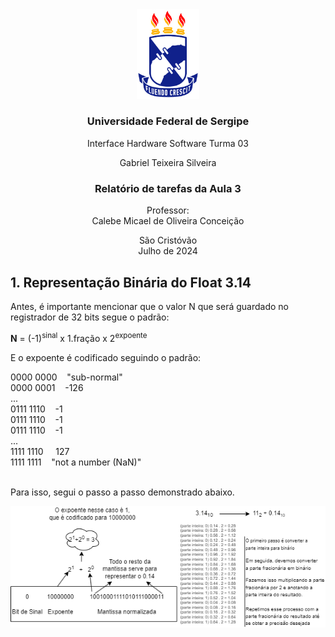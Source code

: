 <div align="center">
<img src="logo ufs.png" alt="logo ufs" width="100"/>

### Universidade Federal de Sergipe<br>
Interface Hardware Software
Turma 03


Gabriel Teixeira Silveira





### Relatório de tarefas da Aula 3



Professor: <br>
Calebe Micael de Oliveira Conceição




São Cristóvão<br>
Julho de 2024

</div>



## 1. Representação Binária do Float 3.14

Antes, é importante mencionar que o valor N que será guardado no registrador de 32 bits segue o padrão:

**N** = (-1)<sup>sinal</sup> x 1.fração x 2<sup>expoente</sup>

E o expoente é codificado seguindo o padrão:
<div align="left">
0000 0000 &nbsp;&nbsp;&nbsp;"sub-normal"<br>
0000 0001 &nbsp;&nbsp;&nbsp;-126 <br>
   ... <br>
0111 1110 &nbsp;&nbsp;&nbsp;-1 <br>
0111 1110 &nbsp;&nbsp;&nbsp;-1 <br>
0111 1110 &nbsp;&nbsp;&nbsp;-1 <br>
   ... <br>
1111 1110 &nbsp;&nbsp;&nbsp; 127<br>
1111 1111 &nbsp;&nbsp;&nbsp;"not a number (NaN)"</div><br>



Para isso, segui o passo a passo demonstrado abaixo.<br>

<img src="IHS-atividade-2.drawio.png" alt="logo ufs" width="900"/>

